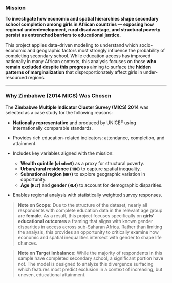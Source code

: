 

### Mission

**To investigate how economic and spatial hierarchies shape secondary school completion among girls in African countries — exposing how regional underdevelopment, rural disadvantage, and structural poverty persist as entrenched barriers to educational justice.**

This project applies data-driven modeling to understand which socio-economic and geographic factors most strongly influence the probability of completing secondary school. While education access has improved nationally in many African contexts, this analysis focuses on those **who remain excluded despite this progress** aiming to surface the **hidden patterns of marginalization** that disproportionately affect girls in under-resourced regions.

---

### Why Zimbabwe (2014 MICS) Was Chosen

The **Zimbabwe Multiple Indicator Cluster Survey (MICS) 2014** was selected as a case study for the following reasons:

* **Nationally representative** and produced by UNICEF using internationally comparable standards.
* Provides rich education-related indicators: attendance, completion, and attainment.
* Includes key variables aligned with the mission:

  * **Wealth quintile (`windex5`)** as a proxy for structural poverty.
  * **Urban/rural residence (`HH6`)** to capture spatial inequality.
  * **Subnational region (`HH7`)** to explore geographic variation in opportunity.
  * **Age (`HL7`)** and **gender (`HL4`)** to account for demographic disparities.
* Enables regional analysis with statistically weighted survey responses.

> **Note on Scope:**
> Due to the structure of the dataset, nearly all respondents with complete education data in the relevant age group are **female**. As a result, this project focuses specifically on **girls’ educational outcomes** a framing that aligns with known gender disparities in access across sub-Saharan Africa. Rather than limiting the analysis, this provides an opportunity to critically examine how economic and spatial inequalities intersect with gender to shape life chances.

> **Note on Target Imbalance:**
> While the majority of respondents in this sample have completed secondary school, a significant portion have not. The model is designed to analyze this divergence surfacing which features most predict exclusion in a context of increasing, but uneven, educational attainment.
